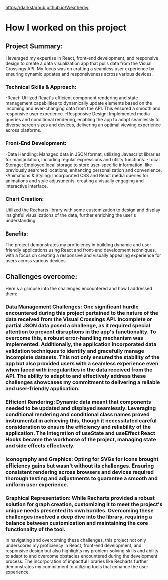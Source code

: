 https://darkstarhub.github.io/Weatherly/

# How I worked on this project


## Project Summary: 
I leveraged my expertise in React, front-end development, and responsive design to create a data visualization app that pulls data from the Visual Crossings API. My focus was on crafting a seamless user experience by ensuring dynamic updates and responsiveness across various devices.

### Technical Skills & Approach:
-React: Utilized React's efficient component rendering and state management capabilities to dynamically update elements based on the incoming and ever-changing data from the API. This ensured a smooth and responsive user experience.
-Responsive Design: Implemented media queries and conditional rendering, enabling the app to adapt seamlessly to diverse screen sizes and devices, delivering an optimal viewing experience across platforms.

### Front-End Development:
-Data Handling: Managed data in JSON format, utilizing Javascript libraries for manipulation, including regular expressions and utility functions.
-Local Storage: Employed local storage to store user-specific information, like previously searched locations, enhancing personalization and convenience.
-Animations & Styling: Incorporated CSS and React media queries for animations and style adjustments, creating a visually engaging and interactive interface.

### Chart Creation: 
Utilized the Recharts library with some customization to design and display insightful visualizations of the data, further enriching the user's understanding.

### Benefits: 
The project demonstrates my proficiency in building dynamic and user-friendly applications using React and front-end development techniques, with a focus on creating a responsive and visually appealing experience for users across various devices.

## Challenges overcome:

Here's a glimpse into the challenges encountered and how I addressed them:

### Data Management Challenges: One significant hurdle encountered during this project pertained to the nature of the data received from the Visual Crossings API. Incomplete or partial JSON data posed a challenge, as it required special attention to prevent disruptions in the app's functionality. To overcome this, a robust error-handling mechanism was implemented. Additionally, the application incorporated data validation techniques to identify and gracefully manage incomplete datasets. This not only ensured the stability of the app but also provided users with a seamless experience even when faced with irregularities in the data received from the API. The ability to adapt to and effectively address these challenges showcases my commitment to delivering a reliable and user-friendly application.

### Efficient Rendering: Dynamic data meant that components needed to be updated and displayed seamlessly. Leveraging conditional rendering and conditional class names proved instrumental in achieving this, though it necessitated careful consideration to ensure the efficiency and reliability of the application. The integration of useState and useEffect React Hooks became the workhorse of the project, managing state and side effects effectively.

### Iconography and Graphics: Opting for SVGs for icons brought efficiency gains but wasn't without its challenges. Ensuring consistent rendering across browsers and devices required thorough testing and adjustments to guarantee a smooth and uniform user experience. 

### Graphical Representation: While Recharts provided a robust solution for graph creation, customizing it to meet the project's unique needs presented its own hurdles. Overcoming these challenges involved a deep dive into the library, requiring a balance between customization and maintaining the core functionality of the tool.

In navigating and overcoming these challenges, this project not only underscores my proficiency in React, front-end development, and responsive design but also highlights my problem-solving skills and ability to adapt to and overcome obstacles encountered during the development process. The incorporation of impactful libraries like Recharts further demonstrates my commitment to utilizing tools that enhance the user experience.










